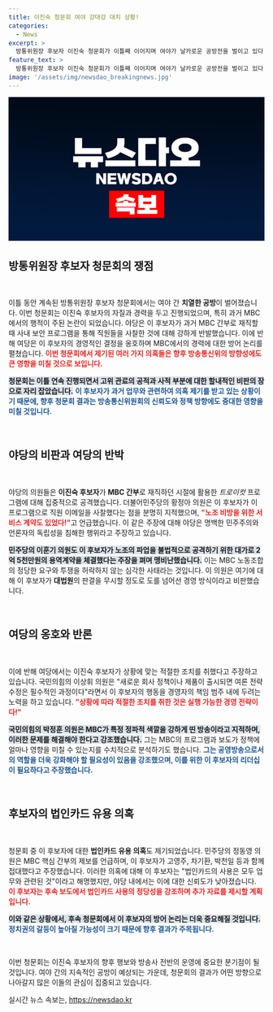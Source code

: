 ```yaml
---
title: 이진숙 청문회 여야 강대강 대치 상황!
categories:
  - News
excerpt: >
  방통위원장 후보자 이진숙 청문회가 이틀째 이어지며 여야가 날카로운 공방전을 벌이고 있다. 야당은 사찰 프로그램 사용과 노조 탄압을 주장한 반면, 여당은 MBC의 편파적 보도를 비판하고 후보자를 옹호하는 모습이다. 새로운 사실들이 속속 드러나는 가운데, 이 후보자의 운명은 어떻게 될까?
feature_text: >
  방통위원장 후보자 이진숙 청문회가 이틀째 이어지며 여야가 날카로운 공방전을 벌이고 있다. 야당은 사찰 프로그램 사용과 노조 탄압을 주장한 반면, 여당은 MBC의 편파적 보도를 비판하고 후보자를 옹호하는 모습이다. 새로운 사실들이 속속 드러나는 가운데, 이 후보자의 운명은 어떻게 될까?
image: '/assets/img/newsdao_breakingnews.jpg'
---
```


<p><img src="/assets/img/newsdao_breakingnews.jpg" alt="cryptoinkorea 속보" /></p>

<h2 data-ke-size="size26">방통위원장 후보자 청문회의 쟁점</h2>

<p data-ke-size="size16">&nbsp;</p>

<p>이틀 동안 계속된 방통위원장 후보자 청문회에서는 여야 간 <b>치열한 공방</b>이 벌어졌습니다. 이번 청문회는 이진숙 후보자의 자질과 경력을 두고 진행되었으며, 특히 과거 MBC에서의 행적이 주된 논란이 되었습니다. 야당은 이 후보자가 과거 MBC 간부로 재직할 때 사내 보안 프로그램을 통해 직원들을 사찰한 것에 대해 강하게 반발했습니다. 이에 반해 여당은 이 후보자의 경영적인 결정을 옹호하며 MBC에서의 경력에 대한 방어 논리를 펼쳤습니다. <b><span style="color: #ee2323;">이번 청문회에서 제기된 여러 가지 의혹들은 향후 방송통신위의 방향성에도 큰 영향을 미칠 것으로 보입니다.</span></b> </p>

<p><b><span style="background-color: #21538527;">청문회는 이틀 연속 진행되면서 고위 관료의 공적과 사적 부분에 대한 할내적인 비판의 장으로 자리 잡았습니다.</span></b> <b><span style="color: #1a5490;">이 후보자가 과거 업무와 관련하여 의혹 제기를 받고 있는 상황이기 때문에, 향후 청문회 결과는 방송통신위원회의 신뢰도와 정책 방향에도 중대한 영향을 미칠 것입니다.</span></b> </p>

<p data-ke-size="size16">&nbsp;</p>

<h2 data-ke-size="size26">야당의 비판과 여당의 반박</h2>

<p data-ke-size="size16">&nbsp;</p>

<p>야당의 의원들은 <b>이진숙 후보자</b>가 <strong>MBC 간부</strong>로 재직하던 시절에 활용한 <em>트로이컷</em> 프로그램에 대해 집중적으로 공격했습니다. 더불어민주당의 황정아 의원은 이 후보자가 이 프로그램으로 직원 이메일을 사찰했다는 점을 분명히 지적했으며, <b><span style="color: #ee2323;">"노조 비방을 위한 서비스 계약도 있었다!"</span></b>고 언급했습니다. 이 같은 주장에 대해 야당은 명백한 민주주의와 언론자의 독립성을 침해한 행위라고 주장하고 있습니다. </p>

<p><b><span style="background-color: #21538527;">민주당의 이훈기 의원도 이 후보자가 노조의 파업을 불법적으로 공격하기 위한 대가로 <strong>2억 5천만원의 용역계약</strong>을 체결했다는 주장을 펴며 맹비난했습니다.</span></b> 이는 MBC 노동조합의 정당한 요구와 투쟁을 허락하지 않는 심각한 사태라는 것입니다. 이 의원은 여기에 대해 이 후보자가 <b>대법원</b>의 판결을 무시할 정도로 도를 넘어선 경영 방식이라고 비판했습니다. </p>

<p data-ke-size="size16">&nbsp;</p>

<h2 data-ke-size="size26">여당의 옹호와 반론</h2>

<p data-ke-size="size16">&nbsp;</p>

<p>이에 반해 여당에서는 이진숙 후보자가 상황에 맞는 적절한 조치를 취했다고 주장하고 있습니다. 국민의힘의 이상휘 의원은 "새로운 회사 정책이나 제품이 출시되면 여론 전략 수정은 필수적인 과정이다"라면서 이 후보자의 행동을 경영자의 책임 범주 내에 두려는 노력을 하고 있습니다. <b><span style="color: #ee2323;">"상황에 따라 적절한 조치를 취한 것은 실행 가능한 경영 전략이다!"</span></b> </p>

<p><b><span style="background-color: #21538527;">국민의힘의 박정훈 의원은 MBC가 특정 정파적 색깔을 강하게 띤 방송이라고 지적하며, 이러한 문제를 해결해야 한다고 강조했습니다.</span></b> 그는 MBC의 프로그램과 보도가 정책에 얼마나 영향을 미칠 수 있는지를 수치적으로 분석하기도 했습니다. <b><span style="color: #1a5490;">그는 공영방송으로서의 역할을 더욱 강화해야 할 필요성이 있음을 강조했으며, 이를 위한 이 후보자의 리더십이 필요하다고 주장했습니다.</span></b> </p>

<p data-ke-size="size16">&nbsp;</p>

<h2 data-ke-size="size26">후보자의 법인카드 유용 의혹</h2>

<p data-ke-size="size16">&nbsp;</p>

<p>청문회 중 이 후보자에 대한 <b>법인카드 유용 의혹</b>도 제기되었습니다. 민주당의 정동영 의원은 MBC 핵심 간부의 제보를 언급하며, 이 후보자가 고영주, 차기환, 박천일 등과 함께 접대했다고 주장했습니다. 이러한 의혹에 대해 이 후보자는 "법인카드의 사용은 모두 업무와 관련된 것"이라고 해명했지만, 야당 내에서는 이에 대한 신뢰도가 낮아졌습니다. <b><span style="color: #ee2323;">이 후보자는 후속 보도에서 법인카드 사용의 정당성을 강조하며 추가 자료를 제시할 계획입니다.</span></b> </p>

<p><b><span style="background-color: #21538527;">이와 같은 상황에서, 후속 청문회에서 이 후보자의 방어 논리는 더욱 중요해질 것입니다.</span></b> <b><span style="color: #1a5490;">정치권의 갈등이 높아질 가능성이 크기 때문에 향후 결과가 주목됩니다.</span></b> </p>

<p data-ke-size="size16">&nbsp;</p>

<p>이번 청문회는 이진숙 후보자의 향후 행보와 방송사 전반의 운영에 중요한 분기점이 될 것입니다. 여야 간의 지속적인 공방이 예상되는 가운데, 청문회의 결과가 어떤 방향으로 나아갈지 많은 이들의 관심이 집중되고 있습니다.</p>
실시간 뉴스 속보는, <a href="https://newsdao.kr" rel="dofollow">https://newsdao.kr</a>


